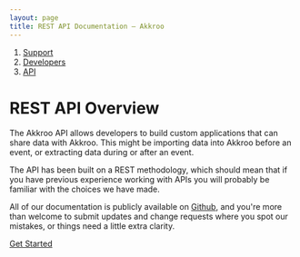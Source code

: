 ```yaml
---
layout: page
title: REST API Documentation – Akkroo
---
```


<ol itemprop="breadcrumb">
<li><a href="/">Support</a></li>
<li><a href="/developers">Developers</a></li>
<li><a href="/developers/api">API</a></li>
</ol>

# REST API Overview

The Akkroo API allows developers to build custom applications that can share data with Akkroo. This might be importing data into Akkroo before an event, or extracting data during or after an event.

The API has been built on a REST methodology, which should mean that if you have previous experience working with APIs you will probably be familiar with the choices we have made.

All of our documentation is publicly available on [Github](http://github.com/Akkroo/docs), and you're more than welcome to submit updates and change requests where you spot our mistakes, or things need a little extra clarity.

<p><a href="/developers/api/get-started" class="feature-button">Get Started</a></p>